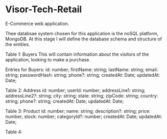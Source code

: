# Visor-Tech-Retail
E-Commerce web application.

Thee databsae system chosen for this application is the noSQL platform, MongoDB. 
At this stage I will define the database schema and structure of the entities.

Table 1: Buyers
This will contain information about the visitors of the application, looking to make a purchase.

Entries for Buyers:
    id: number;
    firstName: string;
    lastName: string;
    email: string;
    passwordHash: string;
    phone?: string;
    createdAt: Date;
    updatedAt: Date;

Table 2: Address
    id: number;
    userId: number;
    addressLine1: string;
    addressLine2?: string;
    city: string;
    state: string;
    zipCode: string;
    country: string;
    phone?: string;
    createdAt: Date;
    updatedAt: Date;

Table 3: Product
    id: number;
    name: string;
    description?: string;
    price: number;
    stock: number;
    categoryId?: number;
    createdAt: Date;
    updatedAt: Date;

Table 4: 
